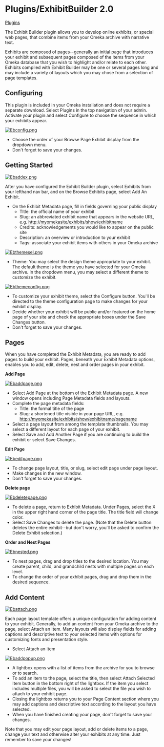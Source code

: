 Plugins/ExhibitBuilder 2.0
==========================


[Plugins](../Plugins.1.html "Plugins")


The Exhibit Builder plugin allows you to develop online exhibits, or
special web pages, that combine items from your Omeka archive with
narrative text.

Exhibits are composed of pages--generally an initial page that
introduces your exhibit and subsequent pages composed of the items from
your Omeka database that you wish to highlight and/or relate to each
other. Exhibits compiled with Exhibit Builder may be one or several
pages long and may include a variety of layouts which you may chose from
a selection of page templates.


Configuring
--------------------------------------------------------------

This plugin is included in your Omeka installation and does not require
a separate download. Select Plugins in the top navigation of your admin.
Activate your plugin and select Conflgure to choose the sequence in
which your exhibits appear.



[![Ebconfig.png](https://omeka.org/c/images/c/c9/Ebconfig.png)](https://omeka.org/codex/File:Ebconfig.png)



-   Choose the order of your Browse Page Exhibit display from the
    dropdown menu.
-   Don't forget to save your changes.

Getting Started 
----------------------------------------------------------------------



[![Ebaddex.png](https://omeka.org/c/images/d/d4/Ebaddex.png)](https://omeka.org/codex/File:Ebaddex.png)



After you have configured the Exhibit Builder plugin, select Exhibits
from your lefthand nav bar, and on the Browse Exhibits page, select Add
An Exhibit.

-   On the Exhibit Metadata page, fill in fields governing your public
    display
    -   Tltle: the official name of your exhibit
    -   Slug: an abbreviated exhibit name that appears in the website
        URL, e.g. <http://myomekasite/exhibits/show/exhibitname>
    -   Credits: acknowledgements you would like to appear on the public
        site
    -   Description: an overview or introduction to your exhibit
    -   Tags: associate your exhibit items with others in your Omeka
        archive



[![Ebthemesel.png](https://omeka.org/c/images/2/24/Ebthemesel.png)](https://omeka.org/codex/File:Ebthemesel.png)



-   Theme: You may select the design theme appropriate to your exhibit.
    The default theme is the theme you have selected for your
    Omeka archive. In the dropdown menu, you may select a different
    theme to customize the exhibit.



[![Ebthemeconfig.png](https://omeka.org/c/images/9/97/Ebthemeconfig.png)](https://omeka.org/codex/File:Ebthemeconfig.png)




-   To customize your exhibit theme, select the Configure button. You'll
    be directed to the theme configuration page to make changes for your
    exhibit display.
-   Decide whether your exhibit will be public and/or featured on the
    home page of your site and check the appropriate boxes under the
    Save Changes button.
-   Don't forget to save your changes.



Pages
-------------------------------------------------

When you have completed the Exhibit Metadata, you are ready to add pages
to build your exhibit. Pages, beneath your Exhibit Metadata options,
enables you to add, edit, delete, nest and order pages in your exhibit.

**Add Page**


[![Ebaddpage.png](https://omeka.org/c/images/d/d5/Ebaddpage.png)](https://omeka.org/codex/File:Ebaddpage.png)


-   Select Add Page at the bottom of the Exhibit Metadata page. A new
    window opens including Page Metadata fields and layouts.
-   Complete the page metadata fields:
    -   Title: the formal title of the page
    -   Slug: a shortened title visible in your page URL, e.g.
        <http://myomekasite/exhibits/show/exhibitname/pagename>
-   Select a page layout from among the template thumbnails. You may
    select a different layout for each page of your exhibit.
-   Select Save and Add Another Page if you are continuing to build the
    exhibit or select Save Changes.

**Edit Page**


[![Ebeditpage.png](https://omeka.org/c/images/3/38/Ebeditpage.png)](https://omeka.org/codex/File:Ebeditpage.png)


-   To change page layout, title, or slug, select edit page under
    page layout.
-   Make changes in the new window.
-   Don't forget to save your changes.

**Delete page**



[![Ebdeletepage.png](https://omeka.org/c/images/0/01/Ebdeletepage.png)](https://omeka.org/codex/File:Ebdeletepage.png)



-   To delete a page, return to Exhibit Metadata. Under Pages, select
    the X in the upper right hand corner of the page title. The title
    field will change color.
-   Select Save Changes to delete the page. (Note that the Delete button
    deletes the entire exhibit--but don't worry, you'll be asked to
    confirm the Delete Exhibit selection.)

**Order and Nest Pages**



[![Ebnested.png](https://omeka.org/c/images/e/e1/Ebnested.png)](https://omeka.org/codex/File:Ebnested.png)



-   To nest pages, drag and drop titles to the desired location. You may
    create parent, child, and grandchild nests with multiple pages on
    each level.
-   To change the order of your exhibit pages, drag and drop them in the
    desired sequence.


Add Content
-------------------------------------------------------------



[![Ebattach.png](https://omeka.org/c/images/c/ca/Ebattach.png)](https://omeka.org/codex/File:Ebattach.png)



Each page layout template offers a unique configuration for adding
content to your exhibit. Generally, to add an content from your Omeka
archive to the page, select Attach an Item. Many layouts will also
display fields for adding captions and descriptive text to your selected
items with options for customizing fonts and presentation style.



-   Select Attach an Item



[![Ebaddpopup.png](https://omeka.org/c/images/2/26/Ebaddpopup.png)](https://omeka.org/codex/File:Ebaddpopup.png)


-   A lightbox opens with a list of items from the archive for you to
    browse or to search.
-   To add an item to the page, select the title, then select Attach
    Selected Item button in the bottom right of the lightbox. If the
    item you select includes multiple files, you will be asked to select
    the file you wish to attach to your exhibit page.
-   Closing the lightbox returns you to your Page Content section where
    you may add captions and descriptive text according to the layout
    you have selected.
-   When you have finished creating your page, don't forget to save
    your changes.

Note that you may edit your page layout, add or delete items to a page,
change your text and otherwise alter your exhibits at any time. Just
remember to save your changes!
